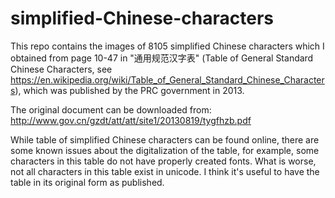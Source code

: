 # simplified-Chinese-characters
This repo contains the images of 8105 simplified Chinese characters which I obtained from page 10-47 in "通用规范汉字表" (Table of General Standard Chinese Characters, see https://en.wikipedia.org/wiki/Table_of_General_Standard_Chinese_Characters), which was published by the PRC government in 2013.

The original document can be downloaded from:
http://www.gov.cn/gzdt/att/att/site1/20130819/tygfhzb.pdf

While table of simplified Chinese characters can be found online, there are some known issues about the digitalization of the table, for example, some characters in this table do not have properly created fonts. What is worse, not all characters in this table exist in unicode. I think it's useful to have the table in its original form as published.
